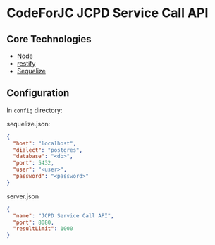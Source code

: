 # CodeForJC JCPD Service Call API

## Core Technologies
* [Node](nodejs.org)
* [restify](http://restify.com/)
* [Sequelize](http://docs.sequelizejs.com)

## Configuration
In `config` directory:

sequelize.json:
```json
{
  "host": "localhost",
  "dialect": "postgres",
  "database": "<db>",
  "port": 5432,
  "user": "<user>",
  "password": "<password>"
}
```

server.json
```json
{
  "name": "JCPD Service Call API",
  "port": 8080,
  "resultLimit": 1000
}
```